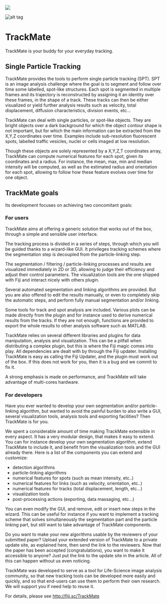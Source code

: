 ![](http://jenkins.imagej.net/job/TrackMate/lastBuild/badge/icon)

![alt tag](http://fiji.sc/images/0/0c/TrackMate-Logo85x50-color-300p.png)


TrackMate
=========

TrackMate is your buddy for your everyday tracking.

Single Particle Tracking
------------------------

TrackMate provides the tools to perform single particle tracking (SPT). SPT is
an image analysis challenge where the goal is to segment and follow over time
some labelled, spot-like structures. Each spot is segmented in multiple frames
and its trajectory is reconstructed by assigning it an identity over these
frames, in the shape of a track. These tracks can then be either visualized or
yield further analysis results such as velocity, total displacement, diffusion
characteristics, division events, etc...

TrackMate can deal with single particles, or spot-like objects. They are bright
objects over a dark background for which the object contour shape is not
important, but for which the main information can be extracted from the X,Y,Z
coordinates over time. Examples include sub-resolution fluorescent spots,
labelled traffic vesicles, nuclei or cells imaged at low resolution.

Though these objects are solely represented by a X,Y,Z,T coordinates array,
TrackMate can compute numerical features for each spot, given its coordinates
and a radius. For instance, the mean, max, min and median intensity will be
computed, as well as the estimated radius and orientation for each spot,
allowing to follow how these feature evolves over time for one object.


TrackMate goals
---------------

Its development focuses on achieving two concomitant goals:

### For users ###

TrackMate aims at offering a generic solution that works out of the box,
through a simple and sensible user interface.

The tracking process is divided in a series of steps, through which you will be
guided thanks to a wizard-like GUI. It privileges tracking schemes where the
segmentation step is decoupled from the particle-linking step.

The segmentation / filtering / particle-linking processes and results are
visualized immediately in 2D or 3D, allowing to judge their efficiency and
adjust their control parameters. The visualization tools are the one shipped
with Fiji and interact nicely with others plugin.

Several automated segmentation and linking algorithms are provided. But you are
also offered to edit the results manually, or even to completely skip the
automatic steps, and perform fully manual segmentation and/or linking.

Some tools for track and spot analysis are included. Various plots can be made
directly from the plugin and for instance used to derive numerical results from
the tracks. If they are not enough, functions are provided to export the whole
results to other analysis software such as MATLAB.

TrackMate relies on several different libraries and plugins for data
manipulation, analysis and visualization. This can be a pitfall when
distributing a complex plugin, but this is where the Fiji magic comes into
play. All dependencies are dealt with by through the Fiji updater. Installing
TrackMate is easy as calling the Fiji Updater, and the plugin must work out of
the box. If this does not work for you, then it is a bug and we commit to fix
it.

A strong emphasis is made on performance, and TrackMate will take advantage of
multi-cores hardware.

### For developers ###

Have you ever wanted to develop your own segmentation and/or particle-linking
algorithm, but wanted to avoid the painful burden to also write a GUI, several
visualization tools, analysis tools and exporting facilities? Then TrackMate is
for you.

We spent a considerable amount of time making TrackMate extensible in every
aspect. It has a very modular design, that makes it easy to extend. You can for
instance develop your own segmentation algorithm, extend TrackMate to include
it, and benefit from the visualization tools and the GUI already there. Here is
a list of the components you can extend and customize:

* detection algorithms
* particle-linking algorithms
* numerical features for spots (such as mean intensity, etc..)
* numerical features for links (such as velocity, orientation, etc..)
* numerical features for tracks (total displacement, length, etc...)
* visualization tools
* post-processing actions (exporting, data massaging, etc...)

You can even modify the GUI, and remove, edit or insert new steps in the
wizard. This can be useful for instance if you want to implement a tracking
scheme that solves simultaneously the segmentation part and the particle
linking part, but still want to take advantage of TrackMate components.

Do you want to make your new algorithms usable by the reviewers of your
submitted paper? Upload your extended version of TrackMate to a private update
site, as explained here, then send the link to the reviewers. Now that the
paper has been accepted (congratulations), you want to make it accessible to
anyone? Just put the link to the update site in the article. All of this can
happen without us even noticing.

TrackMate was developed to serve as a tool for Life-Science image analysis
community, so that new tracking tools can be developed more easily and quickly,
and so that end-users can use them to perform their own research. We will
support you if need help to reuse it.

For details, please see http://fiji.sc/TrackMate
